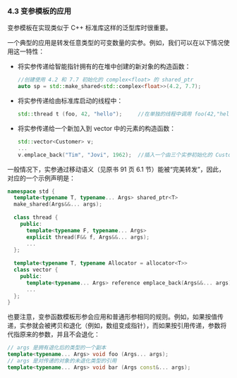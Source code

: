 ### 4.3    变参模板的应用

变参模板在实现类似于 C++ 标准库这样的泛型库时很重要。

一个典型的应用是转发任意类型的可变数量的实参。例如，我们可以在以下情况使用这一特性：

+ 将实参传递给智能指针拥有的在堆中创建的新对象的构造函数：

  ```c++
  //创建使用 4.2 和 7.7 初始化的 complex<float> 的 shared_ptr
  auto sp = std::make_shared<std::complex<float>>(4.2, 7.7);
  ```

+ 将实参传递给由标准库启动的线程中：

  ```c++
  std::thread t (foo, 42, "hello");		//在单独的线程中调用 foo(42,"hello")
  ```

+ 将实参传递给一个新加入到 vector 中的元素的构造函数：

  ```c++
  std::vector<Customer> v;
  ...
  v.emplace_back("Tim", "Jovi", 1962);	//插入一个由三个实参初始化的 Customer
  ```

一般情况下，实参通过移动语义（见原书 91 页 6.1 节）能被“完美转发”，因此，对应的一个示例声明是：

```c++
namespace std {
  template<typename T, typename... Args> shared_ptr<T>
  make_shared(Args&&... args);
  
  class thread {
    public:
      template<typename F, typename... Args>
      explicit thread(F&& f, Args&&... args);
      ...
  };
    
  template<typename T, typename Allocator = allocator<T>>
  class vector {
    public:
      template<typename... Args> reference emplace_back(Args&&... args);
      ...
  };
}
```

也要注意，变参函数模板形参会应用和普通形参相同的规则。例如，如果按值传递，实参就会被拷贝和退化（例如，数组变成指针），而如果按引用传递，参数将代指原来的参数，并且不会退化：

```c++
// args 是拥有退化后的类型的一个副本
template<typename... Args> void foo (Args... args);
// args 是对传递的对象的未退化类型的引用
template<typename... Args> void bar (Args const&... args);
```

